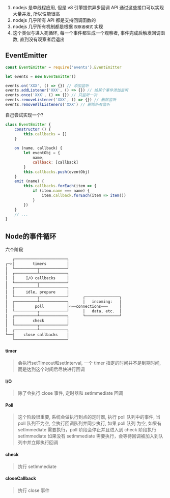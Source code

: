 1. nodejs 是单线程应用, 但是 v8 引擎提供异步回调 API 通过这些接口可以实现大量并发, 所以性能很高
2. nodejs 几乎所有 API 都是支持回调函数的
3. nodejs 几乎所有机制都是根据 `观察者模式` 实现
4. 这个类似与进入死循环, 每一个事件都生成一个观察者, 事件完成后触发回调函数, 直到没有观察者后退出

## EventEmitter

```js
const EventEmitter = require('events').EventEmitter

let events = new EventEmitter()

events.on('XXX', () => {}) // 添加监听
events.addListener('XXX', () => {}) // 给某个事件添加监听
events.once('XXX', () => {}) // 只监听一次
events.removeListener('XXX', () => {}) // 删除监听
events.removeAllListeners('XXX') // 删除所有监听
```

自己尝试实现一个?

```js
class EventEmitter {
    constructor () {
        this.callbacks = []
    }
    
    on (name, callback) {
        let eventObj = {
            name,
            callback: [callback]
        }
        this.callbacks.push(eventObj)
    }
    emit (name) {
        this.callbacks.forEach(item => {
            if (item.name === name) {
                item.callback.forEach(item => item())
            }
        })
    }
    // ...
}
```



## Node的事件循环

六个阶段

```bash
   ┌───────────────────────┐
┌─>│        timers         │
│  └──────────┬────────────┘
│  ┌──────────┴────────────┐
│  │     I/O callbacks     │
│  └──────────┬────────────┘
│  ┌──────────┴────────────┐
│  │     idle, prepare     │
│  └──────────┬────────────┘      ┌───────────────┐
│  ┌──────────┴────────────┐      │   incoming:   │
│  │         poll          │<──connections───     │
│  └──────────┬────────────┘      │   data, etc.  │
│  ┌──────────┴────────────┐      └───────────────┘
│  │        check          │
│  └──────────┬────────────┘
│  ┌──────────┴────────────┐
└──┤    close callbacks    │
   └───────────────────────┘
```

#### timer

>  会执行setTimeout和setInterval, 一个 timer 指定的时间并不是到期时间, 而是达到这个时间后尽快进行回调

#### I/O

> 除了会执行 close 事件, 定时器和 setImmediate 回调

#### Poll

> 这个阶段很重要, 系统会做执行到点的定时器, 执行 poll 队列中的事件, 当 poll 队列不为空, 会执行回调队列并同步执行, 如果 poll 队列 为空, 如果有 setImmediate 需要执行，poll 阶段会停止并且进入到 check 阶段执行 setImmediate
> 如果没有 setImmediate 需要执行，会等待回调被加入到队列中并立即执行回调

#### check

> 执行 setImmediate

#### closeCallback

>  执行 close 事件
